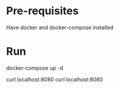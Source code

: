 # Pre-requisites
Have docker and docker-compose installed

# Run
docker-compose up -d

curl localhost:8080
curl localhost:8080
